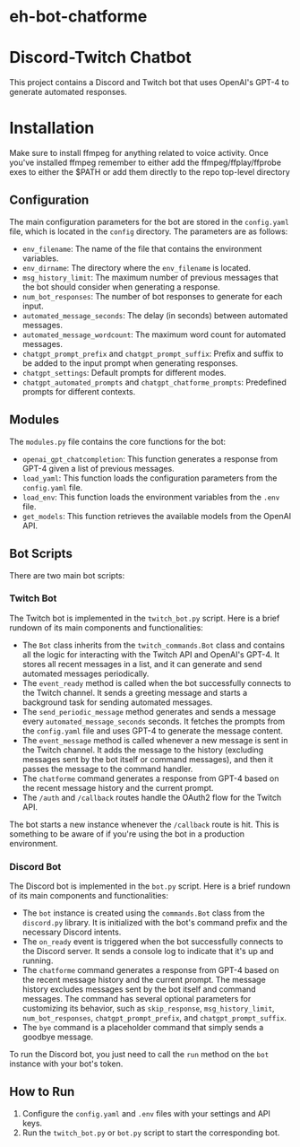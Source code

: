 # eh-bot-chatforme
 
# Discord-Twitch Chatbot

This project contains a Discord and Twitch bot that uses OpenAI's GPT-4 to generate automated responses.

# Installation

Make sure to install ffmpeg for anything related to voice activity.  Once you've installed ffmpeg remember to either add the ffmpeg/ffplay/ffprobe exes to either the $PATH or add them directly to the repo top-level directory

## Configuration

The main configuration parameters for the bot are stored in the `config.yaml` file, which is located in the `config` directory. The parameters are as follows:

- `env_filename`: The name of the file that contains the environment variables.
- `env_dirname`: The directory where the `env_filename` is located.
- `msg_history_limit`: The maximum number of previous messages that the bot should consider when generating a response.
- `num_bot_responses`: The number of bot responses to generate for each input.
- `automated_message_seconds`: The delay (in seconds) between automated messages.
- `automated_message_wordcount`: The maximum word count for automated messages.
- `chatgpt_prompt_prefix` and `chatgpt_prompt_suffix`: Prefix and suffix to be added to the input prompt when generating responses.
- `chatgpt_settings`: Default prompts for different modes.
- `chatgpt_automated_prompts` and `chatgpt_chatforme_prompts`: Predefined prompts for different contexts.

## Modules

The `modules.py` file contains the core functions for the bot:

- `openai_gpt_chatcompletion`: This function generates a response from GPT-4 given a list of previous messages.
- `load_yaml`: This function loads the configuration parameters from the `config.yaml` file.
- `load_env`: This function loads the environment variables from the `.env` file.
- `get_models`: This function retrieves the available models from the OpenAI API.

## Bot Scripts

There are two main bot scripts:

### Twitch Bot

The Twitch bot is implemented in the `twitch_bot.py` script. Here is a brief rundown of its main components and functionalities:

- The `Bot` class inherits from the `twitch_commands.Bot` class and contains all the logic for interacting with the Twitch API and OpenAI's GPT-4. It stores all recent messages in a list, and it can generate and send automated messages periodically.
- The `event_ready` method is called when the bot successfully connects to the Twitch channel. It sends a greeting message and starts a background task for sending automated messages.
- The `send_periodic_message` method generates and sends a message every `automated_message_seconds` seconds. It fetches the prompts from the `config.yaml` file and uses GPT-4 to generate the message content.
- The `event_message` method is called whenever a new message is sent in the Twitch channel. It adds the message to the history (excluding messages sent by the bot itself or command messages), and then it passes the message to the command handler.
- The `chatforme` command generates a response from GPT-4 based on the recent message history and the current prompt.
- The `/auth` and `/callback` routes handle the OAuth2 flow for the Twitch API.

The bot starts a new instance whenever the `/callback` route is hit. This is something to be aware of if you're using the bot in a production environment.

### Discord Bot

The Discord bot is implemented in the `bot.py` script. Here is a brief rundown of its main components and functionalities:

- The `bot` instance is created using the `commands.Bot` class from the `discord.py` library. It is initialized with the bot's command prefix and the necessary Discord intents.
- The `on_ready` event is triggered when the bot successfully connects to the Discord server. It sends a console log to indicate that it's up and running.
- The `chatforme` command generates a response from GPT-4 based on the recent message history and the current prompt. The message history excludes messages sent by the bot itself and command messages. The command has several optional parameters for customizing its behavior, such as `skip_response`, `msg_history_limit`, `num_bot_responses`, `chatgpt_prompt_prefix`, and `chatgpt_prompt_suffix`.
- The `bye` command is a placeholder command that simply sends a goodbye message.

To run the Discord bot, you just need to call the `run` method on the `bot` instance with your bot's token.



## How to Run

1. Configure the `config.yaml` and `.env` files with your settings and API keys.
2. Run the `twitch_bot.py` or `bot.py` script to start the corresponding bot.
